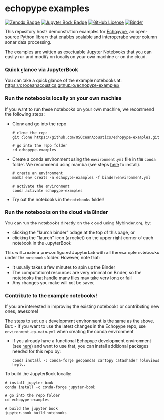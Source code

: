 # echopype examples

[![Zenodo Badge](https://img.shields.io/badge/DOI-10.5281/zenodo.5618177-blue)](https://doi.org/10.5281/zenodo.5618177)
[![Jupyter Book Badge](https://jupyterbook.org/badge.svg)](https://tutorial.xarray.dev)
[![GitHub License](https://img.shields.io/github/license/OSOceanAcoustics/echopype-examples)](https://raw.githubusercontent.com/OSOceanAcoustics/echopype-examples/main/LICENSE)
[![Binder](https://mybinder.org/badge_logo.svg)](https://mybinder.org/v2/gh/OSOceanAcoustics/echopype-examples/main?labpath=notebooks/index.ipynb)

This repository hosts demonstration examples for [Echopype](https://echopype.readthedocs.io/en/stable/), an open-source Python library that enables scalable and interoperabe water column sonar data processing. 

The examples are written as exectuable Jupyter Notebooks that you can easily run and modify on locally on your own machine or on the cloud.


### Quick glance via JupyterBook
You can take a quick glance of the example notebooks at: https://osoceanacoustics.github.io/echopype-examples/


### Run the notebooks locally on your own machine
If you want to run these notebooks on your own machine, we recommend the following steps:
- Clone and go into the repo
  ```shell
  # clone the repo
  git clone https://github.com/OSOceanAcoustics/echopype-examples.git

  # go into the repo folder
  cd echopype-examples
  ```
- Create a conda environment using the `environment.yml` file in the `conda` folder. We recommend using mamba (see steps [here](https://github.com/conda-forge/miniforge#mambaforge) to install).
  ```shell
  # create an environment
  mamba env create -n echopype-examples -f binder/environment.yml

  # activate the environment
  conda activate echopype-examples
  ```
- Try out the notebooks in the `notebooks` folder!


### Run the notebooks on the cloud via Binder
You can run the notebooks directly on the cloud using Mybinder.org, by:
- clicking the "launch binder" bdage at the top of this page, or
- clicking the "launch" icon (a rocket) on the upper right corner of each notebook in the JupyterBook

This will create a pre-configured JupyterLab with all the example notebooks under the `notebooks` folder. However, note that:
- It usually takes a few minutes to spin up the Binder
- The computational resources are very minimal on Binder, so the notebooks that handle many files may take very long or fail
- Any changes you make will not be saved


### Contribute to the example notebooks!
If you are interested in improving the existing notebooks or contributing new ones, awesome!

The steps to set up a development environment is the same as the above. But: - If you want to use the latest changes in the Echopype repo, use `environment-ep-main.yml` when creating the conda environment
- If you already have a functional Echopype development environment (see [here](https://echopype.readthedocs.io/en/stable/contributing.html#installation-for-echopype-development)) and want to use that, you can install additional packages needed for this repo by:
  ```
  conda install -c conda-forge geopandas cartopy datashader holoviews hvplot
  ```

To build the JupyterBook locally:
```shell
# install jupyter book
conda install -c conda-forge jupyter-book

# go into the repo folder
cd echopype-examples

# build the jupyter book
jupyter-book build notebooks
```
